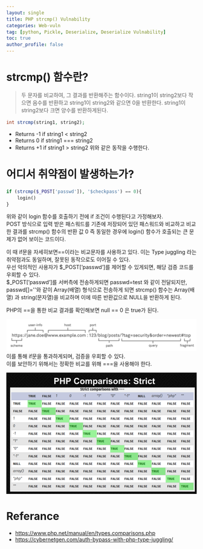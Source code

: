 ```yaml
---
layout: single
title: PHP strcmp() Vulnability
categories: Web-vuln
tag: [python, Pickle, Deserialize, Deserialize Vulnability]
toc: true
author_profile: false
---
```


# strcmp() 함수란?
> 두 문자를 비교하여, 그 결과를 반환해주는 함수이다.  string1이 string2보다 작으면 음수를 반환하고 string1이 string2와 같으면 0을 반환한다. string1이 string2보다 크면 양수를 반환하게된다.

```php
int strcmp(string1, string2);
```

- Returns -1 if string1 < string2
- Returns 0 if string1 === string2
- Returns +1 if string1 > string2
위와 같은 동작을 수행한다.

# 어디서 취약점이 발생하는가?

```php
if (strcmp($_POST['passwd']), '$checkpass') == 0){
	login()
}  
```

위와 같이 login 함수를 호출하기 전에 if 조건이 수행된다고 가정해보자.<br>
POST 방식으로 입력 받은 패스워드를 기존에 저장되어 있던 패스워드와 비교하고 비교한 결과를 strcmp() 함수의 반환 값 0 즉 동일한 경우에 login() 함수가 호출되는 큰 문제가 없어 보이는 코드이다.<br>

이 때 if문을 자세히보면==이라는 비교문자를 사용하고 있다. 이는 Type juggling 라는 취약점과도 동일하며, 잘못된 동작으로도 이어질 수 있다.<br>
우선 악의적인 사용자가 $_POST[’passwd’]를 제어할 수 있게되면, 해당 검증 코드를 우회할 수 있다.
<br>
 $_POST[’passwd’]를 서버측에 전송하게되면 passwd=test 와 같이 전달되지만, passwd[]=''와 같이 Array(배열) 형식으로 전송하게 되면 strcmp() 함수는 Array(배열) 과 string(문자열)을 비교하며 이에 따른 반환값으로 NULL을 반환하게 된다.<br>

PHP의 ==을 통한 비교 결과를 확인해보면 null == 0 은 true가 된다.<br>

![그림 1-1](image.png)
이를 통해 if문을 통과하게되며, 검증을 우회할 수 있다.
<br>
이를 보안하기 위해서는 정확한 비교를 위해 ===을 사용해야 한다.

![그림 1-2](image-1.png)

# Referance
- https://www.php.net/manual/en/types.comparisons.php
- https://cybernetgen.com/auth-bypass-with-php-type-juggling/